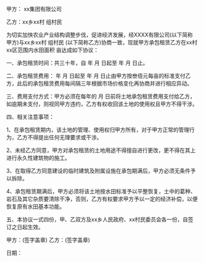 
 


甲方： xx集团有限公司


乙方：xx乡xx村 组村民


为切实加快农业产业结构调整步伐，促进经济发展，经XXXX有限公司(以下简称甲方)与xx乡xx村 组村民 (以下简称乙方)协商一致，现就甲方承包租赁乙方在xx村xx区范围内水田面积 亩达成如下协议：


一、承包租赁时间：共三十年，自 年 月 日起至 年 月 日止。


二、承包租赁费用： 年 月 日起至 年 月 日止由甲方按叁佰元每亩的标准支付乙方，此后的承包租赁费用每间隔三年根据市场价格变化再协商并进行相应异动。


三、费用支付方式：甲方必须在每年的 月 日前将土地承包租赁费用支付给乙方，如逾期未支付，则视同甲方违约，乙方有权收回该土地的使用权且甲方不得干涉。


四、相关注意事项：


1、在承包租赁期内，该土地的管理、使用权归甲方所有，对于甲方正常的管理行为，乙方不得提出任何无理要求或干涉。


2、未经乙方同意，甲方对承包租赁的土地用途不得擅自进行更改，更不得在其上进行永久性建筑物的施工。


3、在取得乙方同意建设的临时建筑及附属设施在承包期满后，甲方必须无条件予以拆除。


4、承包租赁期满后，甲方必须将该土地按水田标准予以平整恢复，土中的葛种、岩石及其它杂质要清除干净，否则，乙方有权要求甲方予以一定的经济补偿，以便恢复原有水田基本功能。


五、本协议一式四份，甲、乙双方及xx乡人民政府、xx村民委员会各一份，自签订之日起生效。


甲方：(签字盖章) 乙方：(签字盖章)


日期：
 


 

 
 
 
 
 
  


  
 

  


  


  
 
 
 
 

